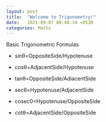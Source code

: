 ```yaml
---
layout: post
title:  "Welcome to Trigonometry!"
date:   2021-09-07 00:48:34 +0530
categories: Maths
---
```

Basic Trigonometric Formulas

* sinθ=OppositeSide/Hypotenuse

* cosθ=AdjacentSide/Hypotenuse

* tanθ=OppositeSide/AdiacentSide

* secθ=Hypotenuse/AdjacentSide

* cosec0=Hypotenuse/OppositeSide

* cotθ=AdjacentSide/OppositeSide
